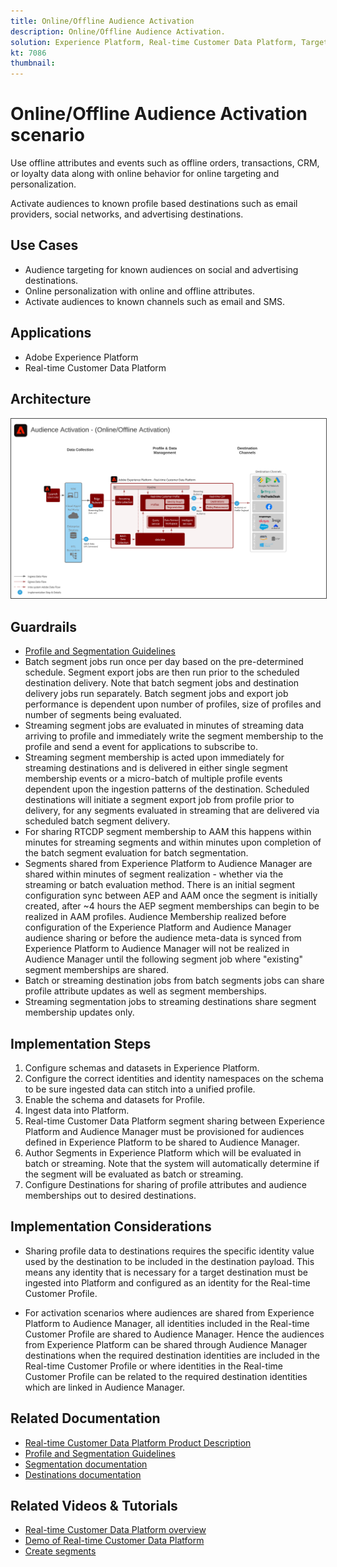 ```yaml
---
title: Online/Offline Audience Activation
description: Online/Offline Audience Activation.
solution: Experience Platform, Real-time Customer Data Platform, Target, Audience Manager, Analytics, Experience Cloud Services, Data Collection
kt: 7086
thumbnail: 
---
```


# Online/Offline Audience Activation scenario

Use offline attributes and events such as offline orders, transactions, CRM, or loyalty data along with online behavior for online targeting and personalization.

Activate audiences to known profile based destinations such as email providers, social networks, and advertising destinations. 

## Use Cases

* Audience targeting for known audiences on social and advertising destinations.
* Online personalization with online and offline attributes.
* Activate audiences to known channels such as email and SMS.

## Applications

* Adobe Experience Platform
* Real-time Customer Data Platform

## Architecture

<img src="assets/onoff.svg" alt="Reference architecture for the Online/Offline Audience Activation scenario" style="border:1px solid #4a4a4a" />

## Guardrails

* [Profile and Segmentation Guidelines](https://experienceleague.adobe.com/docs/experience-platform/profile/guardrails.html?lang=en)
* Batch segment jobs run once per day based on the pre-determined schedule. Segment export jobs are then run prior to the scheduled destination delivery. Note that batch segment jobs and destination delivery jobs run separately. Batch segment jobs and export job performance is dependent upon number of profiles, size of profiles and number of segments being evaluated.
* Streaming segment jobs are evaluated in minutes of streaming data arriving to profile and immediately write the segment membership to the profile and send a event for applications to subscribe to.
* Streaming segment membership is acted upon immediately for streaming destinations and is delivered in either single segment membership events or a micro-batch of multiple profile events dependent upon the ingestion patterns of the destination. Scheduled destinations will initiate a segment export job from profile prior to delivery, for any segments evaluated in streaming that are delivered via scheduled batch segment delivery.
* For sharing RTCDP segment membership to AAM this happens within minutes for streaming segments and within minutes upon completion of the batch segment evaluation for batch segmentation.
* Segments shared from Experience Platform to Audience Manager are shared within minutes of segment realization - whether via the streaming or batch evaluation method. There is an initial segment configuration sync between AEP and AAM once the segment is initially created, after ~4 hours the AEP segment memberships can begin to be realized in AAM profiles. Audience Membership realized before configuration of the Experience Platform and Audience Manager audience sharing or before the audience meta-data is synced from Experience Platform to Audience Manager will not be realized in Audience Manager until the following segment job where "existing" segment memberships are shared.
* Batch or streaming destination jobs from batch segments jobs can share profile attribute updates as well as segment memberships.
* Streaming segmentation jobs to streaming destinations share segment membership updates only. 

## Implementation Steps

1. Configure schemas and datasets in Experience Platform.
1. Configure the correct identities and identity namespaces on the schema to be sure ingested data can stitch into a unified profile.
1. Enable the schema and datasets for Profile. 
1. Ingest data into Platform.
1. Real-time Customer Data Platform segment sharing between Experience Platform and Audience Manager must be provisioned for audiences defined in Experience Platform to be shared to Audience Manager.
1. Author Segments in Experience Platform which will be evaluated in batch or streaming. Note that the system will automatically determine if the segment will be evaluated as batch or streaming.
1. Configure Destinations for sharing of profile attributes and audience memberships out to desired destinations.

## Implementation Considerations

* Sharing profile data to destinations requires the specific identity value used by the destination to be included in the destination payload. This means any identity that is necessary for a target destination must be ingested into Platform and configured as an identity for the Real-time Customer Profile.

* For activation scenarios where audiences are shared from Experience Platform to Audience Manager, all identities included in the Real-time Customer Profile are shared to Audience Manager. Hence the audiences from Experience Platform can be shared through Audience Manager destinations when the required destination identities are included in the Real-time Customer Profile or where identities in the Real-time Customer Profile can be related to the required destination identities which are linked in Audience Manager.

## Related Documentation

* [Real-time Customer Data Platform Product Description](https://helpx.adobe.com/legal/product-descriptions/real-time-customer-data-platform.html)
* [Profile and Segmentation Guidelines](https://experienceleague.adobe.com/docs/experience-platform/profile/guardrails.html?lang=en)
* [Segmentation documentation](https://experienceleague.adobe.com/docs/experience-platform/segmentation/api/streaming-segmentation.html)
* [Destinations documentation](https://experienceleague.adobe.com/docs/experience-platform/destinations/catalog/overview.html)

## Related Videos & Tutorials

* [Real-time Customer Data Platform overview](https://experienceleague.adobe.com/docs/platform-learn/tutorials/application-services/rtcdp/understanding-the-real-time-customer-data-platform.html)
* [Demo of Real-time Customer Data Platform](https://experienceleague.adobe.com/docs/platform-learn/tutorials/application-services/rtcdp/demo.html)
* [Create segments](https://experienceleague.adobe.com/docs/platform-learn/tutorials/segments/create-segments.html)